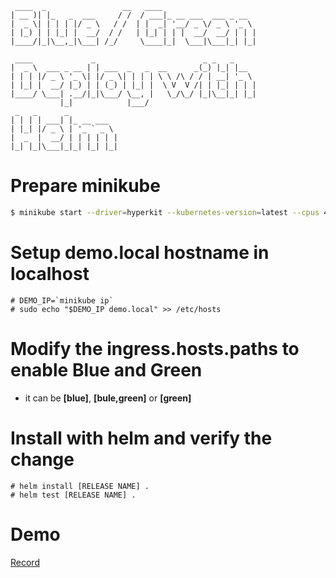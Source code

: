 ```
 ____  _                 __   ____
| __ )| |_   _  ___     / /  / ___|_ __ ___  ___ _ __
|  _ \| | | | |/ _ \   / /  | |  _| '__/ _ \/ _ \ '_ \
| |_) | | |_| |  __/  / /   | |_| | | |  __/  __/ | | |
|____/|_|\__,_|\___| /_/     \____|_|  \___|\___|_| |_|

 ____             _                        _ _   _
|  _ \  ___ _ __ | | ___  _   _  __      _(_) |_| |__
| | | |/ _ \ '_ \| |/ _ \| | | | \ \ /\ / / | __| '_ \
| |_| |  __/ |_) | | (_) | |_| |  \ V  V /| | |_| | | |
|____/ \___| .__/|_|\___/ \__, |   \_/\_/ |_|\__|_| |_|
           |_|            |___/
 _   _      _
| | | | ___| |_ __ ___
| |_| |/ _ \ | '_ ` _ \
|  _  |  __/ | | | | | |
|_| |_|\___|_|_| |_| |_|
```
# Prepare minikube
```bash
$ minikube start --driver=hyperkit --kubernetes-version=latest --cpus 4 --memory 8192
```
# Setup demo.local hostname in localhost
```
# DEMO_IP=`minikube ip`
# sudo echo "$DEMO_IP demo.local" >> /etc/hosts
```
# Modify the ingress.hosts.paths to enable Blue and Green
* it can be **[blue]**, **[bule,green]** or **[green]**

# Install with helm and verify the change
```
# helm install [RELEASE NAME] .
# helm test [RELEASE NAME] .
```
# Demo
[Record](https://asciinema.org/a/TEzBH5RWsuSWHJ84e1QXZV7iN)